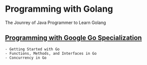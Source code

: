 # Programming with Golang
The Jounrey of Java Programmer to Learn Golang


## [Programming with Google Go Specialization](https://www.coursera.org/specializations/google-golang)
    - Getting Started with Go
    - Functions, Methods, and Interfaces in Go
    - Concurrency in Go
